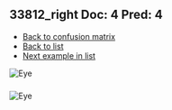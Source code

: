 ## 33812_right Doc: 4 Pred: 4
- [Back to confusion matrix](https://github.com/juliandewit/kaggle_retinopathy/blob/master/matrix.md)
- [Back to list](https://github.com/juliandewit/kaggle_retinopathy/blob/master/lists/44/list.md)
- [Next example in list](https://github.com/juliandewit/kaggle_retinopathy/blob/master/lists/44/34/34152_left.md)

![Eye](https://retinopaty.blob.core.windows.net/size1024/33812_right_4.jpeg)

### 

![Eye]()
